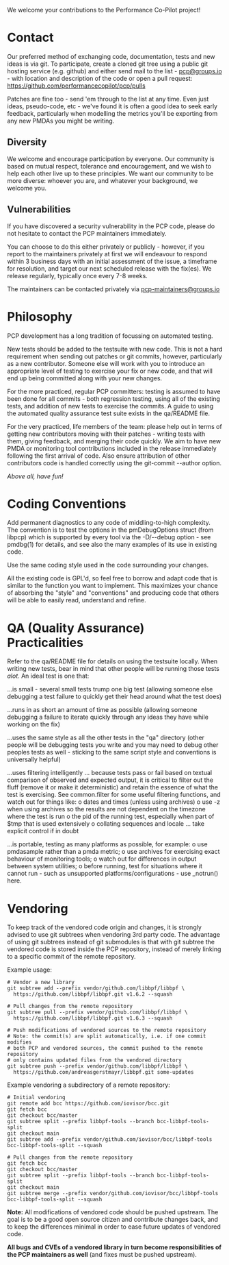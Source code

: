 We welcome your contributions to the Performance Co-Pilot project!

# Contact

Our preferred method of exchanging code, documentation, tests and new
ideas is via git.  To participate, create a cloned git tree using a
public git hosting service (e.g. github) and either send mail to the
list - <pcp@groups.io> - with location and description of the code or
open a pull request: https://github.com/performancecopilot/pcp/pulls

Patches are fine too - send 'em through to the list at any time.  Even
just ideas, pseudo-code, etc - we've found it is often a good idea to
seek early feedback, particularly when modelling the metrics you'll be
exporting from any new PMDAs you might be writing.

## Diversity

We welcome and encourage participation by everyone.  Our community is
based on mutual respect, tolerance and encouragement, and we wish to
help each other live up to these principles.  We want our community
to be more diverse: whoever you are, and whatever your background, we
welcome you.

## Vulnerabilities

If you have discovered a security vulnerability in the PCP code, please
do not hesitate to contact the PCP maintainers immediately.

You can choose to do this either privately or publicly - however, if
you report to the maintainers privately at first we will endeavour to
respond within 3 business days with an initial assessment of the issue,
a timeframe for resolution, and target our next scheduled release with
the fix(es).  We release regularly, typically once every 7-8 weeks.

The maintainers can be contacted privately via <pcp-maintainers@groups.io>

# Philosophy

PCP development has a long tradition of focussing on automated testing.

New tests should be added to the testsuite with new code.  This is not
a hard requirement when sending out patches or git commits, however,
particularly as a new contributor.  Someone else will work with you to
introduce an appropriate level of testing to exercise your fix or new
code, and that will end up being committed along with your new changes.

For the more practiced, regular PCP committers: testing is assumed to
have been done for all commits - both regression testing, using all of
the existing tests, and addition of new tests to exercise the commits.
A guide to using the automated quality assurance test suite exists in
the qa/README file.

For the very practiced, life members of the team: please help out in
terms of getting new contributors moving with their patches - writing
tests with them, giving feedback, and merging their code quickly.  We
aim to have new PMDA or monitoring tool contributions included in the
release immediately following the first arrival of code.  Also ensure
attribution of other contributors code is handled correctly using the
git-commit --author option.

*Above all, have fun!*


# Coding Conventions

Add permanent diagnostics to any code of middling-to-high complexity.
The convention is to test the options in the pmDebugOptions struct
(from libpcp) which is supported by every tool via the -D/--debug
option - see pmdbg(1) for details, and see also the many examples of
its use in existing code.

Use the same coding style used in the code surrounding your changes.

All the existing code is GPL'd, so feel free to borrow and adapt code
that is similar to the function you want to implement.  This maximizes
your chance of absorbing the "style" and "conventions" and producing
code that others will be able to easily read, understand and refine.


# QA (Quality Assurance) Practicalities

Refer to the qa/README file for details on using the testsuite locally.
When writing new tests, bear in mind that other people will be running
those tests *alot*.  An ideal test is one that:

...is small - several small tests trump one big test
   (allowing someone else debugging a test failure to quickly get their
    head around what the test does)

...runs in as short an amount of time as possible
   (allowing someone debugging a failure to iterate quickly through any
    ideas they have while working on the fix)

...uses the same style as all the other tests in the "qa" directory
   (other people will be debugging tests you write and you may need to
    debug other peoples tests as well - sticking to the same script
    style and conventions is universally helpful)

...uses filtering intelligently ... because tests pass or fail based
   on textual comparison of observed and expected output, it is critical
   to filter out the fluff (remove it or make it deterministic) and
   retain the essence of what the test is exercising.  See common.filter
   for some useful filtering functions, and watch out for things like:
   o dates and times (unless using archives)
   o use -z when using archives so the results are not dependent on
     the timezone where the test is run
   o the pid of the running test, especially when part of $tmp that is
     used extensively
   o collating sequences and locale ... take explicit control if in doubt
     

...is portable, testing as many platforms as possible, for example:
   o  use pmdasample rather than a pmda<kernel> metric;
   o  use archives for exercising exact behaviour of monitoring tools;
   o  watch out for differences in output between system utilities;
   o  before running, test for situations where it cannot run - such
      as unsupported platforms/configurations - use _notrun() here.


# Vendoring

To keep track of the vendored code origin and changes, it is strongly advised
to use git subtrees when vendoring 3rd party code. The advantage of using git
subtrees instead of git submodules is that with git subtree the vendored code
is stored inside the PCP repository, instead of merely linking to a specific
commit of the remote repository.

Example usage:
```
# Vendor a new library
git subtree add --prefix vendor/github.com/libbpf/libbpf \
  https://github.com/libbpf/libbpf.git v1.6.2 --squash

# Pull changes from the remote repository
git subtree pull --prefix vendor/github.com/libbpf/libbpf \
  https://github.com/libbpf/libbpf.git v1.6.3 --squash

# Push modifications of vendored sources to the remote repository
# Note: the commit(s) are split automatically, i.e. if one commit modifies
# both PCP and vendored sources, the commit pushed to the remote repository
# only contains updated files from the vendored directory
git subtree push --prefix vendor/github.com/libbpf/libbpf \
  https://github.com/andreasgerstmayr/libbpf.git some-updates
```

Example vendoring a subdirectory of a remote repository:
```
# Initial vendoring
git remote add bcc https://github.com/iovisor/bcc.git
git fetch bcc
git checkout bcc/master
git subtree split --prefix libbpf-tools --branch bcc-libbpf-tools-split
git checkout main
git subtree add --prefix vendor/github.com/iovisor/bcc/libbpf-tools bcc-libbpf-tools-split --squash

# Pull changes from the remote repository
git fetch bcc
git checkout bcc/master
git subtree split --prefix libbpf-tools --branch bcc-libbpf-tools-split
git checkout main
git subtree merge --prefix vendor/github.com/iovisor/bcc/libbpf-tools bcc-libbpf-tools-split --squash
```

**Note:** All modifications of vendored code should be pushed upstream. The
goal is to be a good open source citizen and contribute changes back, and to
keep the differences minimal in order to ease future updates of vendored code.

**All bugs and CVEs of a vendored library in turn become responsibilities of the
PCP maintainers as well** (and fixes must be pushed upstream).

